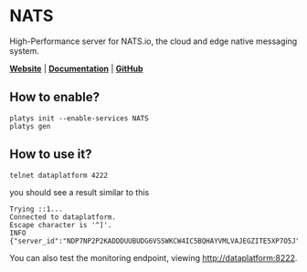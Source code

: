 # NATS 

High-Performance server for NATS.io, the cloud and edge native messaging system.  

**[Website](https://nats.io/)** | **[Documentation](https://docs.nats.io/)** | **[GitHub](https://github.com/nats-io/nats-server)**

## How to enable?

```
platys init --enable-services NATS
platys gen
```

## How to use it?

```bash
telnet dataplatform 4222
```

you should see a result similar to this

```
Trying ::1...
Connected to dataplatform.
Escape character is '^]'.
INFO {"server_id":"NDP7NP2P2KADDDUUBUDG6VSSWKCW4IC5BQHAYVMLVAJEGZITE5XP7O5J","version":"2.0.0","proto":1,"go":"go1.11.10","host":"0.0.0.0","port":4222,"max_payload":1048576,"client_id":13249}
```

You can also test the monitoring endpoint, viewing <http://dataplatform:8222>.